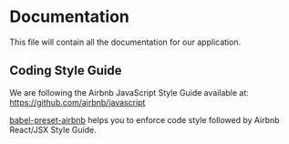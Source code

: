# Documentation

This file will contain all the documentation for our application.

## Coding Style Guide

We are following the Airbnb JavaScript Style Guide available at: https://github.com/airbnb/javascript <br />

[babel-preset-airbnb](https://github.com/airbnb/babel-preset-airbnb) helps you to enforce code style followed by Airbnb React/JSX Style Guide.
